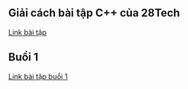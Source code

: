 ## Giải cách bài tập C++ của 28Tech
[Link bài tập](https://drive.google.com/drive/folders/1hEFjBBe-KM7ZQNqE0dXOMFygeApnZ5CJ)
## Buổi 1
[Link bài tập buổi 1](https://drive.google.com/file/d/1CsjymZY2C6Jhpy18BxgPuENjnfchccaX)

